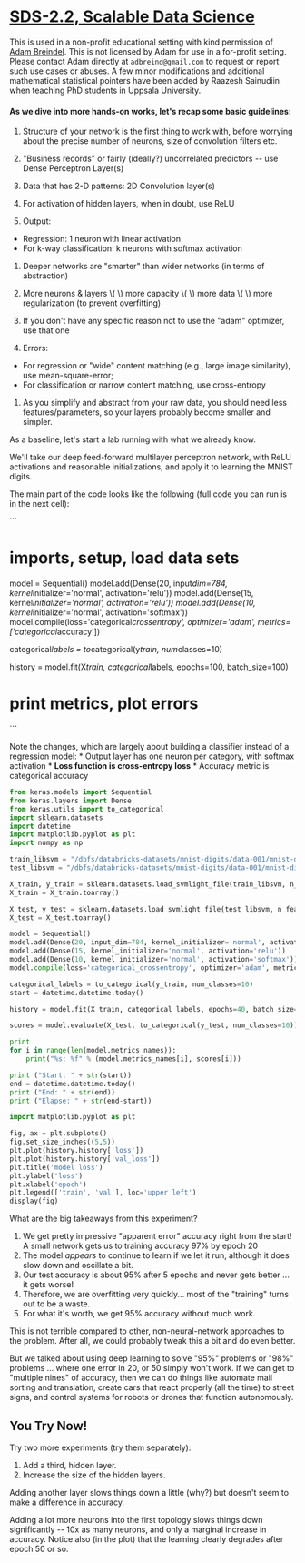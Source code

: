 [SDS-2.2, Scalable Data Science](https://lamastex.github.io/scalable-data-science/sds/2/2/)
===========================================================================================

This is used in a non-profit educational setting with kind permission of [Adam Breindel](https://www.linkedin.com/in/adbreind).
This is not licensed by Adam for use in a for-profit setting. Please contact Adam directly at `adbreind@gmail.com` to request or report such use cases or abuses.
A few minor modifications and additional mathematical statistical pointers have been added by Raazesh Sainudiin when teaching PhD students in Uppsala University.

#### As we dive into more hands-on works, let's recap some basic guidelines:

1.  Structure of your network is the first thing to work with, before worrying about the precise number of neurons, size of convolution filters etc.

2.  "Business records" or fairly (ideally?) uncorrelated predictors -- use Dense Perceptron Layer(s)

3.  Data that has 2-D patterns: 2D Convolution layer(s)

4.  For activation of hidden layers, when in doubt, use ReLU

5.  Output:

-   Regression: 1 neuron with linear activation
-   For k-way classification: k neurons with softmax activation

1.  Deeper networks are "smarter" than wider networks (in terms of abstraction)

2.  More neurons & layers \\( \\) more capacity \\( \\) more data \\( \\) more regularization (to prevent overfitting)

3.  If you don't have any specific reason not to use the "adam" optimizer, use that one

4.  Errors:

-   For regression or "wide" content matching (e.g., large image similarity), use mean-square-error;
-   For classification or narrow content matching, use cross-entropy

1.  As you simplify and abstract from your raw data, you should need less features/parameters, so your layers probably become smaller and simpler.

As a baseline, let's start a lab running with what we already know.

We'll take our deep feed-forward multilayer perceptron network, with ReLU activations and reasonable initializations, and apply it to learning the MNIST digits.

The main part of the code looks like the following (full code you can run is in the next cell):

\`\`\`

imports, setup, load data sets
==============================

model = Sequential()
model.add(Dense(20, input*dim=784, kernel*initializer='normal', activation='relu'))
model.add(Dense(15, kernel*initializer='normal', activation='relu'))
model.add(Dense(10, kernel*initializer='normal', activation='softmax'))
model.compile(loss='categorical*crossentropy', optimizer='adam', metrics=\['categorical*accuracy'\])

categorical*labels = to*categorical(y*train, num*classes=10)

history = model.fit(X*train, categorical*labels, epochs=100, batch\_size=100)

print metrics, plot errors
==========================

\`\`\`

Note the changes, which are largely about building a classifier instead of a regression model:
\* Output layer has one neuron per category, with softmax activation
\* **Loss function is cross-entropy loss**
\* Accuracy metric is categorical accuracy

``` python
from keras.models import Sequential
from keras.layers import Dense
from keras.utils import to_categorical
import sklearn.datasets
import datetime
import matplotlib.pyplot as plt
import numpy as np

train_libsvm = "/dbfs/databricks-datasets/mnist-digits/data-001/mnist-digits-train.txt"
test_libsvm = "/dbfs/databricks-datasets/mnist-digits/data-001/mnist-digits-test.txt"

X_train, y_train = sklearn.datasets.load_svmlight_file(train_libsvm, n_features=784)
X_train = X_train.toarray()

X_test, y_test = sklearn.datasets.load_svmlight_file(test_libsvm, n_features=784)
X_test = X_test.toarray()

model = Sequential()
model.add(Dense(20, input_dim=784, kernel_initializer='normal', activation='relu'))
model.add(Dense(15, kernel_initializer='normal', activation='relu'))
model.add(Dense(10, kernel_initializer='normal', activation='softmax'))
model.compile(loss='categorical_crossentropy', optimizer='adam', metrics=['categorical_accuracy'])

categorical_labels = to_categorical(y_train, num_classes=10)
start = datetime.datetime.today()

history = model.fit(X_train, categorical_labels, epochs=40, batch_size=100, validation_split=0.1, verbose=2)

scores = model.evaluate(X_test, to_categorical(y_test, num_classes=10))

print
for i in range(len(model.metrics_names)):
	print("%s: %f" % (model.metrics_names[i], scores[i]))

print ("Start: " + str(start))
end = datetime.datetime.today()
print ("End: " + str(end))
print ("Elapse: " + str(end-start))
```

``` python
import matplotlib.pyplot as plt

fig, ax = plt.subplots()
fig.set_size_inches((5,5))
plt.plot(history.history['loss'])
plt.plot(history.history['val_loss'])
plt.title('model loss')
plt.ylabel('loss')
plt.xlabel('epoch')
plt.legend(['train', 'val'], loc='upper left')
display(fig)
```

What are the big takeaways from this experiment?

1.  We get pretty impressive "apparent error" accuracy right from the start! A small network gets us to training accuracy 97% by epoch 20
2.  The model *appears* to continue to learn if we let it run, although it does slow down and oscillate a bit.
3.  Our test accuracy is about 95% after 5 epochs and never gets better ... it gets worse!
4.  Therefore, we are overfitting very quickly... most of the "training" turns out to be a waste.
5.  For what it's worth, we get 95% accuracy without much work.

This is not terrible compared to other, non-neural-network approaches to the problem. After all, we could probably tweak this a bit and do even better.

But we talked about using deep learning to solve "95%" problems or "98%" problems ... where one error in 20, or 50 simply won't work. If we can get to "multiple nines" of accuracy, then we can do things like automate mail sorting and translation, create cars that react properly (all the time) to street signs, and control systems for robots or drones that function autonomously.

You Try Now!
------------

Try two more experiments (try them separately):
1. Add a third, hidden layer.
2. Increase the size of the hidden layers.

Adding another layer slows things down a little (why?) but doesn't seem to make a difference in accuracy.

Adding a lot more neurons into the first topology slows things down significantly -- 10x as many neurons, and only a marginal increase in accuracy. Notice also (in the plot) that the learning clearly degrades after epoch 50 or so.